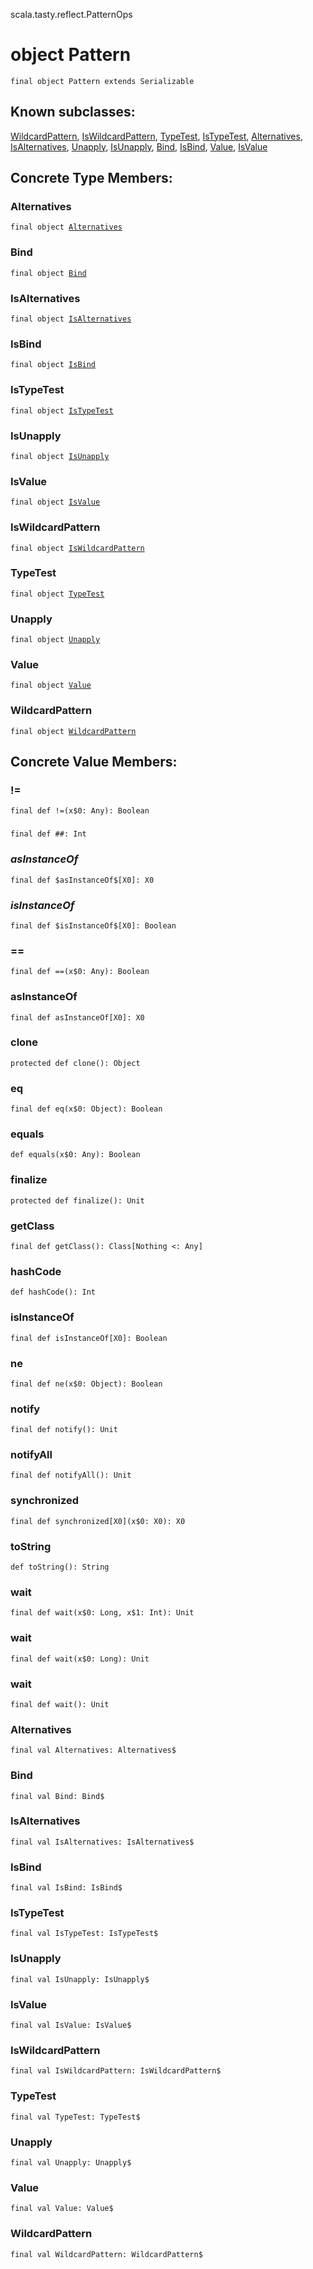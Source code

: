 scala.tasty.reflect.PatternOps
# object Pattern

<pre><code class="language-scala" >final object Pattern extends Serializable</pre></code>
## Known subclasses:
<a href="./Pattern$/WildcardPattern$.md">WildcardPattern</a>, <a href="./Pattern$/IsWildcardPattern$.md">IsWildcardPattern</a>, <a href="./Pattern$/TypeTest$.md">TypeTest</a>, <a href="./Pattern$/IsTypeTest$.md">IsTypeTest</a>, <a href="./Pattern$/Alternatives$.md">Alternatives</a>, <a href="./Pattern$/IsAlternatives$.md">IsAlternatives</a>, <a href="./Pattern$/Unapply$.md">Unapply</a>, <a href="./Pattern$/IsUnapply$.md">IsUnapply</a>, <a href="./Pattern$/Bind$.md">Bind</a>, <a href="./Pattern$/IsBind$.md">IsBind</a>, <a href="./Pattern$/Value$.md">Value</a>, <a href="./Pattern$/IsValue$.md">IsValue</a>
## Concrete Type Members:
### Alternatives
<pre><code class="language-scala" >final object <a href="./Pattern$/Alternatives.md">Alternatives</a></pre></code>
### Bind
<pre><code class="language-scala" >final object <a href="./Pattern$/Bind.md">Bind</a></pre></code>
### IsAlternatives
<pre><code class="language-scala" >final object <a href="./Pattern$/IsAlternatives.md">IsAlternatives</a></pre></code>
### IsBind
<pre><code class="language-scala" >final object <a href="./Pattern$/IsBind.md">IsBind</a></pre></code>
### IsTypeTest
<pre><code class="language-scala" >final object <a href="./Pattern$/IsTypeTest.md">IsTypeTest</a></pre></code>
### IsUnapply
<pre><code class="language-scala" >final object <a href="./Pattern$/IsUnapply.md">IsUnapply</a></pre></code>
### IsValue
<pre><code class="language-scala" >final object <a href="./Pattern$/IsValue.md">IsValue</a></pre></code>
### IsWildcardPattern
<pre><code class="language-scala" >final object <a href="./Pattern$/IsWildcardPattern.md">IsWildcardPattern</a></pre></code>
### TypeTest
<pre><code class="language-scala" >final object <a href="./Pattern$/TypeTest.md">TypeTest</a></pre></code>
### Unapply
<pre><code class="language-scala" >final object <a href="./Pattern$/Unapply.md">Unapply</a></pre></code>
### Value
<pre><code class="language-scala" >final object <a href="./Pattern$/Value.md">Value</a></pre></code>
### WildcardPattern
<pre><code class="language-scala" >final object <a href="./Pattern$/WildcardPattern.md">WildcardPattern</a></pre></code>
## Concrete Value Members:
### !=
<pre><code class="language-scala" >final def !=(x$0: Any): Boolean</pre></code>

### ##
<pre><code class="language-scala" >final def ##: Int</pre></code>

### $asInstanceOf$
<pre><code class="language-scala" >final def $asInstanceOf$[X0]: X0</pre></code>

### $isInstanceOf$
<pre><code class="language-scala" >final def $isInstanceOf$[X0]: Boolean</pre></code>

### ==
<pre><code class="language-scala" >final def ==(x$0: Any): Boolean</pre></code>

### asInstanceOf
<pre><code class="language-scala" >final def asInstanceOf[X0]: X0</pre></code>

### clone
<pre><code class="language-scala" >protected def clone(): Object</pre></code>

### eq
<pre><code class="language-scala" >final def eq(x$0: Object): Boolean</pre></code>

### equals
<pre><code class="language-scala" >def equals(x$0: Any): Boolean</pre></code>

### finalize
<pre><code class="language-scala" >protected def finalize(): Unit</pre></code>

### getClass
<pre><code class="language-scala" >final def getClass(): Class[Nothing <: Any]</pre></code>

### hashCode
<pre><code class="language-scala" >def hashCode(): Int</pre></code>

### isInstanceOf
<pre><code class="language-scala" >final def isInstanceOf[X0]: Boolean</pre></code>

### ne
<pre><code class="language-scala" >final def ne(x$0: Object): Boolean</pre></code>

### notify
<pre><code class="language-scala" >final def notify(): Unit</pre></code>

### notifyAll
<pre><code class="language-scala" >final def notifyAll(): Unit</pre></code>

### synchronized
<pre><code class="language-scala" >final def synchronized[X0](x$0: X0): X0</pre></code>

### toString
<pre><code class="language-scala" >def toString(): String</pre></code>

### wait
<pre><code class="language-scala" >final def wait(x$0: Long, x$1: Int): Unit</pre></code>

### wait
<pre><code class="language-scala" >final def wait(x$0: Long): Unit</pre></code>

### wait
<pre><code class="language-scala" >final def wait(): Unit</pre></code>

### Alternatives
<pre><code class="language-scala" >final val Alternatives: Alternatives$</pre></code>

### Bind
<pre><code class="language-scala" >final val Bind: Bind$</pre></code>

### IsAlternatives
<pre><code class="language-scala" >final val IsAlternatives: IsAlternatives$</pre></code>

### IsBind
<pre><code class="language-scala" >final val IsBind: IsBind$</pre></code>

### IsTypeTest
<pre><code class="language-scala" >final val IsTypeTest: IsTypeTest$</pre></code>

### IsUnapply
<pre><code class="language-scala" >final val IsUnapply: IsUnapply$</pre></code>

### IsValue
<pre><code class="language-scala" >final val IsValue: IsValue$</pre></code>

### IsWildcardPattern
<pre><code class="language-scala" >final val IsWildcardPattern: IsWildcardPattern$</pre></code>

### TypeTest
<pre><code class="language-scala" >final val TypeTest: TypeTest$</pre></code>

### Unapply
<pre><code class="language-scala" >final val Unapply: Unapply$</pre></code>

### Value
<pre><code class="language-scala" >final val Value: Value$</pre></code>

### WildcardPattern
<pre><code class="language-scala" >final val WildcardPattern: WildcardPattern$</pre></code>


